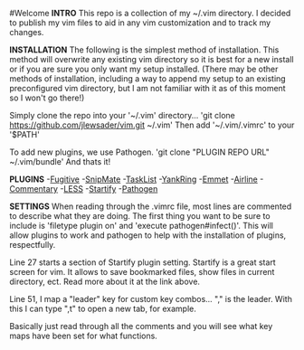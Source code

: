 #Welcome 
**INTRO**
This repo is a collection of my ~/.vim directory. I decided to publish my vim files to aid in any vim customization and to track my changes.

**INSTALLATION**
The following is the simplest method of installation. This method will overwrite any existing vim directory so it is best for a new install or if you are sure you only want my setup installed. (There may be other methods of installation, including a way to append my setup to an existing preconfigured vim directory, but I am not familiar with it as of this moment so I won't go there!)

Simply clone the repo into your '~/.vim' directory... 'git clone https://github.com/jlewsader/vim.git ~/.vim'
Then add '~/.vim/.vimrc' to your '$PATH'

To add new plugins, we use Pathogen. 'git clone "PLUGIN REPO URL" ~/.vim/bundle' And thats it!

**PLUGINS**
-[Fugitive](https://github.com/tpope/vim-fugitive)
-[SnipMate](https://github.com/msanders/snipmate.vim)
-[TaskList](https://github.com/vim-scripts/TaskList.vim)
-[YankRing](https://github.com/vim-scripts/YankRing.vim)
-[Emmet](https://github.com/mattn/emmet-vim)
-[Airline](https://github.com/bling/vim-airline)
-[Commentary](https://github.com/tpope/vim-commentary)
-[LESS](https://github.com/groenewege/vim-less)
-[Startify](https://github.com/mhinz/vim-startify)
-[Pathogen](https://github.com/tpope/vim-pathogen)

**SETTINGS**
When reading through the .vimrc file, most lines are commented to describe what they are doing. The first thing you want to be sure to include is 'filetype plugin on' and 'execute pathogen#infect()'. This will allow plugins to work and pathogen to help with the installation of plugins, respectfully.

Line 27 starts a section of Startify plugin setting. Startify is a great start screen for vim. It allows to save bookmarked files, show files in current directory, ect. Read more about it at the link above.

Line 51, I map a "leader" key for custom key combos... "," is the leader. With this I can type ",t" to open a new tab, for example.

Basically just read through all the comments and you will see what key maps have been set for what functions.
